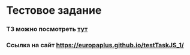 # Тестовое задание
### Т3 можно посмотреть [тут](https://github.com/europaplus/testTaskJS_1/blob/master/ТЗ.pdf)
### Ссылка на сайт https://europaplus.github.io/testTaskJS_1/
